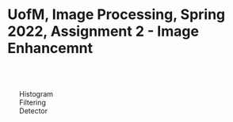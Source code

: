 # UofM, Image Processing, Spring 2022, Assignment 2 - Image Enhancemnt 

<br>
<br>

<ul>
  Histogram <br>
  Filtering <br>
  Detector <br>
</ul>


